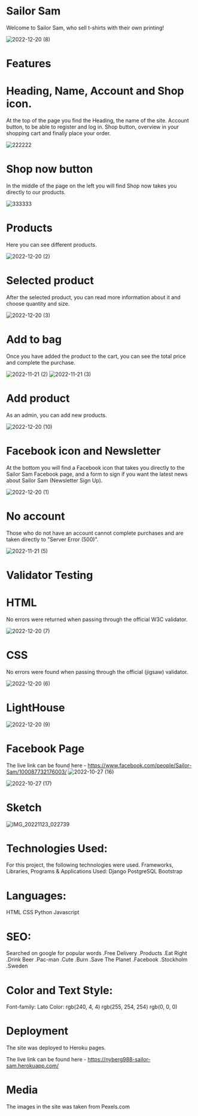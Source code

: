 # Sailor Sam

Welcome to Sailor Sam, who sell t-shirts with their own printing!

![2022-12-20 (8)](https://user-images.githubusercontent.com/106691587/208554438-a1ff7f7d-e9c0-4489-b561-a8d73cba6aad.png)

# Features
# Heading, Name, Account and Shop icon.
At the top of the page you find the Heading, the name of the site.
Account button, to be able to register and log in.
Shop button, overview in your shopping cart and finally place your order.

![222222](https://user-images.githubusercontent.com/106691587/208554561-ea493c3f-8421-48e6-aa05-a66bf28c8cb6.png)

# Shop now button
In the middle of the page on the left you will find Shop now takes you directly to our products.

![333333](https://user-images.githubusercontent.com/106691587/208554650-6a97f92e-5a23-4020-b7f9-0fd4e3408871.png)

# Products
Here you can see different products.

![2022-12-20 (2)](https://user-images.githubusercontent.com/106691587/208554723-b32bc9be-94d7-4978-b7b5-b5bb3f5ececb.png)

# Selected product
After the selected product, you can read more information about it and choose quantity and size.

![2022-12-20 (3)](https://user-images.githubusercontent.com/106691587/208554789-1daa1401-98db-421e-ad65-6ce085b28939.png)

# Add to bag
Once you have added the product to the cart, you can see the total price and complete the purchase.

![2022-11-21 (2)](https://user-images.githubusercontent.com/106691587/203449988-8573fb8a-480d-4913-abb2-7f5e28ac9f47.png)
![2022-11-21 (3)](https://user-images.githubusercontent.com/106691587/203450034-cb6dd83e-31a8-4804-9f2c-bf347e2d2405.png)

# Add product
As an admin, you can add new products.

![2022-12-20 (10)](https://user-images.githubusercontent.com/106691587/208555224-54dc98f0-9d3a-45e1-85b8-8fec624e9668.png)

# Facebook icon and Newsletter
At the bottom you will find a Facebook icon that takes you directly to the Sailor Sam Facebook page, and a form to sign if you want the latest news about Sailor Sam (Newsletter Sign Up).

![2022-12-20 (1)](https://user-images.githubusercontent.com/106691587/208554921-b6f90899-f0c4-47d0-8925-aa79aedf8865.png)

# No account
Those who do not have an account cannot complete purchases and are taken directly to "Server Error (500)".

![2022-11-21 (5)](https://user-images.githubusercontent.com/106691587/203450444-c6389255-ca26-4ab8-acfb-b58122949763.png)

# Validator Testing
# HTML 
No errors were returned when passing through the official W3C validator.

![2022-12-20 (7)](https://user-images.githubusercontent.com/106691587/208555000-87c0e087-42df-4cd7-a5e2-3ad019628a79.png)

# CSS  
No errors were found when passing through the official (jigsaw) validator.

![2022-12-20 (6)](https://user-images.githubusercontent.com/106691587/208555012-c9bcdc02-894a-4ced-97d9-45982d55dda0.png)

# LightHouse

![2022-12-20 (9)](https://user-images.githubusercontent.com/106691587/208555028-2ca07f9c-ee84-464f-b755-a1631dff44e8.png)

# Facebook Page
The live link can be found here - https://www.facebook.com/people/Sailor-Sam/100087732176003/
![2022-10-27 (16)](https://user-images.githubusercontent.com/106691587/198367723-96cc3fb3-7e67-4d5e-9eb4-f301bc0832fd.png)

![2022-10-27 (17)](https://user-images.githubusercontent.com/106691587/198368311-c6bd7230-4b2b-492b-a1ac-2f27f28b3690.png)

# Sketch

![IMG_20221123_022739](https://user-images.githubusercontent.com/106691587/203453271-75897508-88ef-45b5-88e5-d67a448c3c75.jpg)

# Technologies Used:
For this project, the following technologies were used.
Frameworks, Libraries, Programs & Applications Used:
Django
PostgreSQL
Bootstrap

# Languages:
HTML
CSS
Python
Javascript

# SEO:
Searched on google for popular words
.Free Delivery
.Products
.Eat Right
.Drink Beer
.Pac-man
.Cute
.Burn
.Save The Planet
.Facebook
.Stockholm
.Sweden

# Color and Text Style:
Font-family: Lato
Color: rgb(240, 4, 4)
       rgb(255, 254, 254)
       rgb(0, 0, 0)

# Deployment
The site was deployed to Heroku pages. 

The live link can be found here - https://nyberg988-sailor-sam.herokuapp.com/

# Media
The images in the site was taken from Pexels.com
